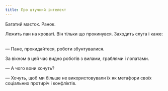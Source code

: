 ```yaml
---
title: Про штучний інтелект
---
```



Багатий маєток. Ранок. 

Лежить пан на кроваті. Він тільки що прокинувся. Заходить слуга і каже: &nbsp; &nbsp;&nbsp; &nbsp;&nbsp; &nbsp;

— Пане, прокидайтеся, роботи збунтувалися. 

За вікном в цей час видно роботів з вилами, граблями і лопатами.

— А чого вони хочуть?

— Хочуть, щоб ми більше не використовували їх як метафори своїх соціальних протиріч і конфліктів.

